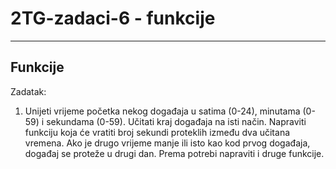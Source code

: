 # 2TG-zadaci-6 - funkcije
--------------------
Funkcije
--------------------

Zadatak:

1. Unijeti vrijeme početka nekog događaja u satima (0-24), 
minutama (0-59) i sekundama (0-59). Učitati kraj događaja na isti način.
Napraviti funkciju koja će vratiti broj sekundi proteklih između
dva učitana vremena. Ako je drugo vrijeme manje ili isto kao kod prvog događaja,
događaj se proteže u drugi dan. Prema potrebi napraviti i druge funkcije.


